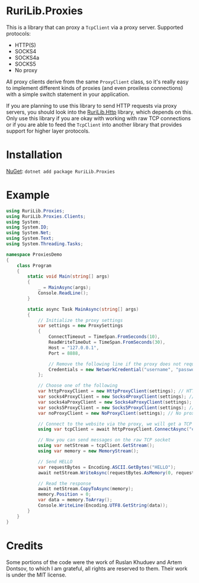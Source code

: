 # RuriLib.Proxies
This is a library that can proxy a `TcpClient` via a proxy server. Supported protocols:
- HTTP(S)
- SOCKS4
- SOCKS4a
- SOCKS5
- No proxy

All proxy clients derive from the same `ProxyClient` class, so it's really easy to implement different kinds of proxies (and even proxiless connections) with a simple switch statement in your application.

If you are planning to use this library to send HTTP requests via proxy servers, you should look into the [RuriLib.Http](https://github.com/openbullet/OpenBullet2/tree/master/RuriLib.Http) library, which depends on this. Only use this library if you are okay with working with raw TCP connections or if you are able to feed the `TcpClient` into another library that provides support for higher layer protocols.

# Installation
[NuGet](https://nuget.org/packages/RuriLib.Proxies): `dotnet add package RuriLib.Proxies`

# Example
```csharp
using RuriLib.Proxies;
using RuriLib.Proxies.Clients;
using System;
using System.IO;
using System.Net;
using System.Text;
using System.Threading.Tasks;

namespace ProxiesDemo
{
    class Program
    {
        static void Main(string[] args)
        {
            _ = MainAsync(args);
            Console.ReadLine();
        }

        static async Task MainAsync(string[] args)
        {
            // Initialize the proxy settings
            var settings = new ProxySettings
            {
                ConnectTimeout = TimeSpan.FromSeconds(10),
                ReadWriteTimeOut = TimeSpan.FromSeconds(30),
                Host = "127.0.0.1",
                Port = 8888,

                // Remove the following line if the proxy does not require authentication
                Credentials = new NetworkCredential("username", "password")
            };

            // Choose one of the following
            var httpProxyClient = new HttpProxyClient(settings); // HTTP(S) proxies
            var socks4ProxyClient = new Socks4ProxyClient(settings); // Socks4 proxies
            var socks4aProxyClient = new Socks4aProxyClient(settings); // Socks4a proxies
            var socks5ProxyClient = new Socks5ProxyClient(settings); // Socks5a proxies
            var noProxyClient = new NoProxyClient(settings); // No proxy

            // Connect to the website via the proxy, we will get a TCP client that we can use
            using var tcpClient = await httpProxyClient.ConnectAsync("example.com", 80);

            // Now you can send messages on the raw TCP socket
            using var netStream = tcpClient.GetStream();
            using var memory = new MemoryStream();

            // Send HELLO
            var requestBytes = Encoding.ASCII.GetBytes("HELLO");
            await netStream.WriteAsync(requestBytes.AsMemory(0, requestBytes.Length));

            // Read the response
            await netStream.CopyToAsync(memory);
            memory.Position = 0;
            var data = memory.ToArray();
            Console.WriteLine(Encoding.UTF8.GetString(data));
        }
    }
}
```

# Credits
Some portions of the code were the work of Ruslan Khuduev and Artem Dontsov, to which I am grateful, all rights are reserved to them. Their work is under the MIT license.